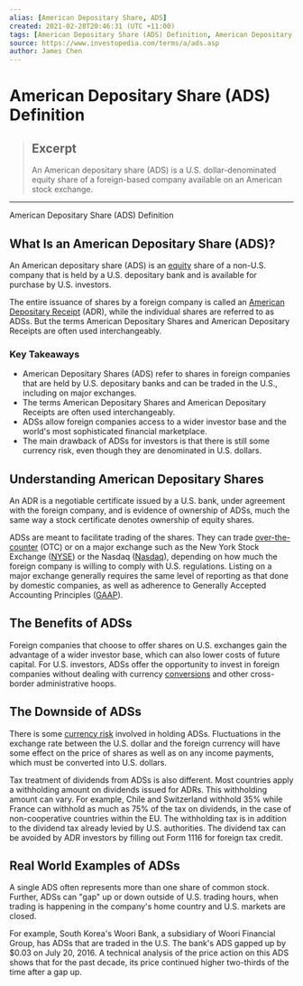 ```yaml
---
alias: [American Depositary Share, ADS]
created: 2021-02-28T20:46:31 (UTC +11:00)
tags: [American Depositary Share (ADS) Definition, American Depositary Share (ADS) Definition]
source: https://www.investopedia.com/terms/a/ads.asp
author: James Chen
---
```


# American Depositary Share (ADS) Definition

> ## Excerpt
> An American depositary share (ADS) is a U.S. dollar-denominated equity share of a foreign-based company available on an American stock exchange.

---

American Depositary Share (ADS) Definition
## What Is an American Depositary Share (ADS)?

An American depositary share (ADS) is an [equity](https://www.investopedia.com/terms/e/equity.asp) share of a non-U.S. company that is held by a U.S. depositary bank and is available for purchase by U.S. investors.

The entire issuance of shares by a foreign company is called an [American Depositary Receipt](https://www.investopedia.com/terms/a/adr.asp) (ADR), while the individual shares are referred to as ADSs. But the terms American Depositary Shares and American Depositary Receipts are often used interchangeably.

### Key Takeaways

-   American Depositary Shares (ADS) refer to shares in foreign companies that are held by U.S. depositary banks and can be traded in the U.S., including on major exchanges.
-   The terms American Depositary Shares and American Depositary Receipts are often used interchangeably.
-   ADSs allow foreign companies access to a wider investor base and the world's most sophisticated financial marketplace.
-   The main drawback of ADSs for investors is that there is still some currency risk, even though they are denominated in U.S. dollars.

## Understanding American Depositary Shares

An ADR is a negotiable certificate issued by a U.S. bank, under agreement with the foreign company, and is evidence of ownership of ADSs, much the same way a stock certificate denotes ownership of equity shares.

ADSs are meant to facilitate trading of the shares. They can trade [over-the-counter](https://www.investopedia.com/terms/o/otc.asp) (OTC) or on a major exchange such as the New York Stock Exchange ([NYSE](https://www.investopedia.com/terms/n/nyse.asp)) or the Nasdaq ([Nasdaq](https://www.investopedia.com/terms/n/nasdaq.asp)), depending on how much the foreign company is willing to comply with U.S. regulations. Listing on a major exchange generally requires the same level of reporting as that done by domestic companies, as well as adherence to Generally Accepted Accounting Principles ([GAAP](https://www.investopedia.com/terms/g/gaap.asp)).

## The Benefits of ADSs

Foreign companies that choose to offer shares on U.S. exchanges gain the advantage of a wider investor base, which can also lower costs of future capital. For U.S. investors, ADSs offer the opportunity to invest in foreign companies without dealing with currency [conversions](https://www.investopedia.com/terms/c/conversion.asp) and other cross-border administrative hoops.

## The Downside of ADSs

There is some [currency risk](https://www.investopedia.com/terms/c/currencyrisk.asp) involved in holding ADSs. Fluctuations in the exchange rate between the U.S. dollar and the foreign currency will have some effect on the price of shares as well as on any income payments, which must be converted into U.S. dollars.

Tax treatment of dividends from ADSs is also different. Most countries apply a withholding amount on dividends issued for ADRs. This withholding amount can vary. For example, Chile and Switzerland withhold 35% while France can withhold as much as 75% of the tax on dividends, in the case of non-cooperative countries within the EU. The withholding tax is in addition to the dividend tax already levied by U.S. authorities. The dividend tax can be avoided by ADR investors by filling out Form 1116 for foreign tax credit.

## Real World Examples of ADSs

A single ADS often represents more than one share of common stock. Further, ADSs can "gap" up or down outside of U.S. trading hours, when trading is happening in the company's home country and U.S. markets are closed.

For example, South Korea's Woori Bank, a subsidiary of Woori Financial Group, has ADSs that are traded in the U.S. The bank's ADS gapped up by $0.03 on July 20, 2016. A technical analysis of the price action on this ADS shows that for the past decade, its price continued higher two-thirds of the time after a gap up.
